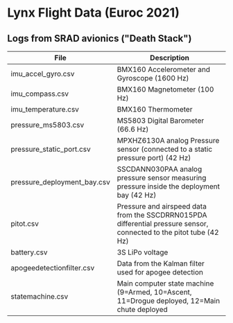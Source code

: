 # Lynx Flight Data (Euroc 2021)

## Logs from SRAD avionics ("Death Stack")

| File | Description |
| ----------- | ----------- |
| imu_accel_gyro.csv | BMX160 Accelerometer and Gyroscope (1600 Hz) |
| imu_compass.csv | BMX160 Magnetometer (100 Hz) |
| imu_temperature.csv | BMX160 Thermometer |
| pressure_ms5803.csv | MS5803 Digital Barometer (66.6 Hz) |
| pressure_static_port.csv | MPXHZ6130A analog Pressure sensor (connected to a static pressure port)  (42 Hz) |
| pressure_deployment_bay.csv | SSCDANN030PAA analog pressure sensor measuring pressure inside the deployment bay (42 Hz) |
| pitot.csv | Pressure and airspeed data from the SSCDRRN015PDA differential pressure sensor, connected to the pitot tube (42 Hz) |
| battery.csv | 3S LiPo voltage |
| apogeedetectionfilter.csv | Data from the Kalman filter used for apogee detection |
| statemachine.csv | Main computer state machine (9=Armed, 10=Ascent, 11=Drogue deployed, 12=Main chute deployed|
